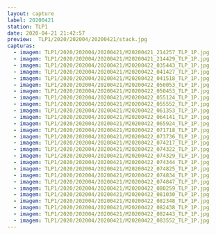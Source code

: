 ```yaml
---
layout: capture
label: 20200421
station: TLP1
date: 2020-04-21 21:42:57
preview:  TLP1/2020/202004/20200421/stack.jpg
capturas:
  - imagem: TLP1/2020/202004/20200421/M20200421_214257_TLP_1P.jpg
  - imagem: TLP1/2020/202004/20200421/M20200421_214429_TLP_1P.jpg
  - imagem: TLP1/2020/202004/20200421/M20200422_035443_TLP_1P.jpg
  - imagem: TLP1/2020/202004/20200421/M20200422_041427_TLP_1P.jpg
  - imagem: TLP1/2020/202004/20200421/M20200422_041518_TLP_1P.jpg
  - imagem: TLP1/2020/202004/20200421/M20200422_050053_TLP_1P.jpg
  - imagem: TLP1/2020/202004/20200421/M20200422_050453_TLP_1P.jpg
  - imagem: TLP1/2020/202004/20200421/M20200422_055124_TLP_1P.jpg
  - imagem: TLP1/2020/202004/20200421/M20200422_055552_TLP_1P.jpg
  - imagem: TLP1/2020/202004/20200421/M20200422_061353_TLP_1P.jpg
  - imagem: TLP1/2020/202004/20200421/M20200422_064141_TLP_1P.jpg
  - imagem: TLP1/2020/202004/20200421/M20200422_065924_TLP_1P.jpg
  - imagem: TLP1/2020/202004/20200421/M20200422_071718_TLP_1P.jpg
  - imagem: TLP1/2020/202004/20200421/M20200422_073736_TLP_1P.jpg
  - imagem: TLP1/2020/202004/20200421/M20200422_074217_TLP_1P.jpg
  - imagem: TLP1/2020/202004/20200421/M20200422_074322_TLP_1P.jpg
  - imagem: TLP1/2020/202004/20200421/M20200422_074329_TLP_1P.jpg
  - imagem: TLP1/2020/202004/20200421/M20200422_074344_TLP_1P.jpg
  - imagem: TLP1/2020/202004/20200421/M20200422_074825_TLP_1P.jpg
  - imagem: TLP1/2020/202004/20200421/M20200422_074834_TLP_1P.jpg
  - imagem: TLP1/2020/202004/20200421/M20200422_074847_TLP_1P.jpg
  - imagem: TLP1/2020/202004/20200421/M20200422_080259_TLP_1P.jpg
  - imagem: TLP1/2020/202004/20200421/M20200422_081030_TLP_1P.jpg
  - imagem: TLP1/2020/202004/20200421/M20200422_082348_TLP_1P.jpg
  - imagem: TLP1/2020/202004/20200421/M20200422_082438_TLP_1P.jpg
  - imagem: TLP1/2020/202004/20200421/M20200422_082443_TLP_1P.jpg
  - imagem: TLP1/2020/202004/20200421/M20200422_083552_TLP_1P.jpg
---
```

